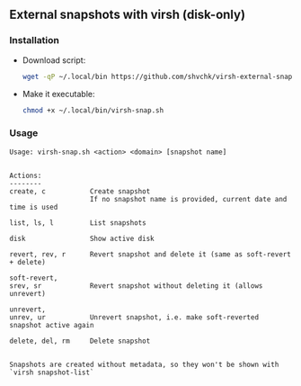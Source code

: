 ## External snapshots with virsh (disk-only)

### Installation

- Download script:
  ```sh
  wget -qP ~/.local/bin https://github.com/shvchk/virsh-external-snapshots/raw/main/virsh-snap.sh
  ```
- Make it executable:
  ```sh
  chmod +x ~/.local/bin/virsh-snap.sh
  ```


### Usage

```
Usage: virsh-snap.sh <action> <domain> [snapshot name]


Actions:
--------
create, c           Create snapshot
                    If no snapshot name is provided, current date and time is used

list, ls, l         List snapshots

disk                Show active disk

revert, rev, r      Revert snapshot and delete it (same as soft-revert + delete)

soft-revert,
srev, sr            Revert snapshot without deleting it (allows unrevert)

unrevert,
unrev, ur           Unrevert snapshot, i.e. make soft-reverted snapshot active again

delete, del, rm     Delete snapshot


Snapshots are created without metadata, so they won't be shown with `virsh snapshot-list`
```
